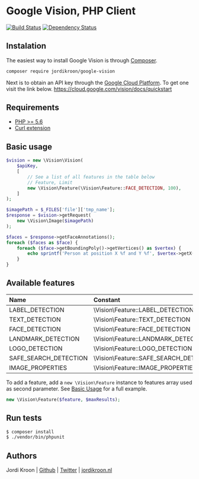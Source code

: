 Google Vision, PHP Client
=========================

[![Build Status](https://travis-ci.org/jordikroon/Php-Google-Vision-Api.svg?branch=master)](https://travis-ci.org/jordikroon/Php-Google-Vision-Api)
[![Dependency Status](https://www.versioneye.com/user/projects/588bdad0c64626002e5d6baf/badge.svg?style=flat-square)](https://www.versioneye.com/user/projects/588bdad0c64626002e5d6baf)
## Instalation

The easiest way to install Google Vision is through [Composer](http://getcomposer.org).

```bash
composer require jordikroon/google-vision
```

Next is to obtain an API key through the [Google Cloud Platform](https://cloud.google.com). To get one visit the link below.
https://cloud.google.com/vision/docs/quickstart

Requirements
------------
 - [PHP >= 5.6](http://php.net/releases/5_6_0.php)
 - [Curl extension](http://php.net/manual/en/curl.installation.php)

Basic usage
-----------

```php
$vision = new \Vision\Vision(
    $apiKey, 
    [
        // See a list of all features in the table below
        // Feature, Limit
        new \Vision\Feature(\Vision\Feature::FACE_DETECTION, 100),
    ]
);

$imagePath = $_FILES['file']['tmp_name'];
$response = $vision->getRequest(
    new \Vision\Image($imagePath)
);

$faces = $response->getFaceAnnotations();
foreach ($faces as $face) {
    foreach ($face->getBoundingPoly()->getVertices() as $vertex) {
        echo sprintf('Person at position X %f and Y %f', $vertex->getX(), $vertex->getY());
    }
}
```

Available features
------------------

| Name                  | Constant                               | 
| :-------------------- | :------------------------------------- |
| LABEL_DETECTION       | \Vision\Feature::LABEL_DETECTION       |
| TEXT_DETECTION        | \Vision\Feature::TEXT_DETECTION        |
| FACE_DETECTION        | \Vision\Feature::FACE_DETECTION        |
| LANDMARK_DETECTION    | \Vision\Feature::LANDMARK_DETECTION    |
| LOGO_DETECTION        | \Vision\Feature::LOGO_DETECTION        |
| SAFE_SEARCH_DETECTION | \Vision\Feature::SAFE_SEARCH_DETECTION |
| IMAGE_PROPERTIES      | \Vision\Feature::IMAGE_PROPERTIES      |

To add a feature, add a `new \Vision\Feature` instance to features array used as second parameter. See [Basic Usage](#Basic-Usage) for a full example.
```php
new \Vision\Feature($feature, $maxResults);
```

Run tests
---------

```bash
$ composer install
$ ./vendor/bin/phpunit 
```

Authors
-------
Jordi Kroon | [Github](https://github.com/jordi12100) | [Twitter](https://twitter.com/jordi12100) | [jordikroon.nl](http://jordikroon.nl)
